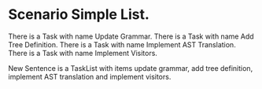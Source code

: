 # Scenario Simple List.

There is a Task with name Update Grammar.
There is a Task with name Add Tree Definition.
There is a Task with name Implement AST Translation.
There is a Task with name Implement Visitors.

New Sentence is a TaskList with items update grammar, add tree definition, implement AST translation and implement visitors.
